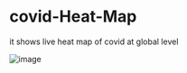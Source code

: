 # covid-Heat-Map
it shows live heat map of covid at global level

![image](https://user-images.githubusercontent.com/69577099/127005073-8b862972-24d0-433c-ab75-0cb02ea2bb84.png)



